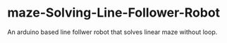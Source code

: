 # maze-Solving-Line-Follower-Robot
An arduino based line follwer robot that solves linear maze without loop.
